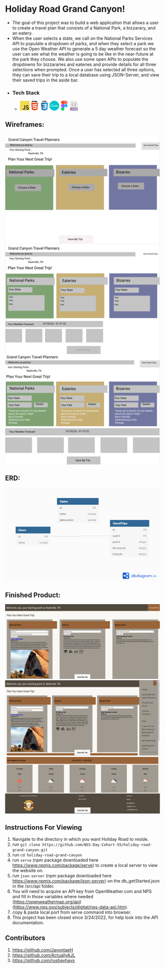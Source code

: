 # Holiday Road Grand Canyon!
* The goal of this project was to build a web application that allows a user to create a travel plan that consists of a National Park, a bizzarary, and an eatery.
* When the user selects a state, we call on the National Parks Services API to populate a dropdown of parks, and when they select a park we use the Open Weather API to generate a 5 day weather forecast so the user can see what the weather is going to be like in the near-future at the park they choose. We also use some open APIs to populate the dropdowns for bizzararies and eateries and provide details for all three selections when prompted. Once a user has selected all three options, they can save their trip to a local database using JSON-Server, and view their saved trips in the aside bar.
* ### Tech Stack
  * <nobr><img width ='32px' src ='https://raw.githubusercontent.com/devicons/devicon/master/icons/javascript/javascript-original.svg'><img width ='32px' src ='https://raw.githubusercontent.com/devicons/devicon/master/icons/html5/html5-original-wordmark.svg'><img width ='32px' src ='https://raw.githubusercontent.com/devicons/devicon/master/icons/css3/css3-original-wordmark.svg'><img width ='32px' src ='https://raw.githubusercontent.com/devicons/devicon/master/icons/canva/canva-original.svg'><img width ='32px' src ='https://github.com/devicons/devicon/blob/master/icons/figma/figma-original.svg'><img width = '32px' src="./readme-imgs/json-icon.png"></nobr> 
  


## Wireframes:
![App State 1](./wireframes/app-state-1.png) ![App State 2](./wireframes/app-state-2.png) ![App State 3](./wireframes/app-state-3.png)


## ERD:
![Entity Resource Diagram](Holiday%20Road%20ERD.png)


## Finished Product:
![Top Half](./readme-imgs/finished-product-1.png)
![Aside](./readme-imgs/finished-product-aside.png)
![Bottom Half](./readme-imgs/finsihed-product-2.png)


## Instructions For Viewing
1. Navigate to the directory in which you want Holiday Road to reside.
1. run `git clone https://github.com/NSS-Day-Cohort-55/holiday-road-grand-canyon.git`
1. run `cd holiday-road-grand-canyon`
1. run `serve` (npm package downloaded here https://www.npmjs.com/package/serve) to create a local server to view the website on.
2. run `json-server` (npm package downloaded here https://www.npmjs.com/package/json-server) on the db_getStarted.json in the /src/api folder. 
3. You will need to acquire an API key from OpenWeather.com and NPS and fill in those variables where needed (https://openweathermap.org/api) (https://www.nps.gov/subjects/digital/nps-data-api.htm).
4. copy & paste local port from serve command into browser.
5. This project has been closed since 3/24/2022, for help look into the API documentation.



## Contributors
1. https://github.com/JavontaeH
2. https://github.com/ActuallyAJL
3. https://github.com/rushayhays
